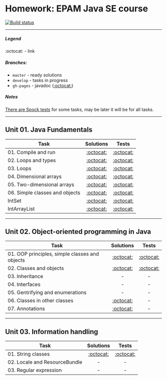 # Homework: EPAM Java SE course
[![Build status][travis-image]][travis-url]

---

##### Legend
:octocat: - link

##### Branches:
- `master` - ready solutions
- `develop` - tasks in progress
- `gh-pages` - javadoc ([:octocat:](https://leo-scream.github.io/java-se-course))

##### Notes
[There are Spock tests](src/test/groovy/com/github/leo_scream/java_se_course) for some tasks, may be later it will be for all tasks.

---

## Unit 01. Java Fundamentals
| Task | Solutions | Tests |
|------|:---------:|:-----:|
| 01. Compile and run | [:octocat:](unit_01/src/main/java/com/github/leo_scream/java_se_course/unit_01/task_01) | [:octocat:](unit_01/src/test/java/com/github/leo_scream/java_se_course/unit_01/task_01) |
| 02. Loops and types | [:octocat:](unit_01/src/main/java/com/github/leo_scream/java_se_course/unit_01/task_02) | [:octocat:](unit_01/src/test/java/com/github/leo_scream/java_se_course/unit_01/task_02) |
| 03. Loops | [:octocat:](unit_01/src/main/java/com/github/leo_scream/java_se_course/unit_01/task_03) | [:octocat:](unit_01/src/test/java/com/github/leo_scream/java_se_course/unit_01/task_03) |
| 04. Dimensional arrays | [:octocat:](unit_01/src/main/java/com/github/leo_scream/java_se_course/unit_01/task_04) | [:octocat:](unit_01/src/test/java/com/github/leo_scream/java_se_course/unit_01/task_04) |
| 05. Two-dimensional arrays | [:octocat:](unit_01/src/main/java/com/github/leo_scream/java_se_course/unit_01/task_05) | [:octocat:](unit_01/src/test/java/com/github/leo_scream/java_se_course/unit_01/task_05) |
| 06. Simple classes and objects | [:octocat:](unit_01/src/main/java/com/github/leo_scream/java_se_course/unit_01/task_06) | [:octocat:](unit_01/src/test/java/com/github/leo_scream/java_se_course/unit_01/task_06) |
| IntSet | [:octocat:](unit_01/src/main/java/com/github/leo_scream/java_se_course/unit_01/intset) | [:octocat:](unit_01/src/test/java/com/github/leo_scream/java_se_course/unit_01/intset)
| IntArrayList | [:octocat:](unit_01/src/main/java/com/github/leo_scream/java_se_course/unit_01/intarraylist) | [:octocat:](unit_01/src/test/java/com/github/leo_scream/java_se_course/unit_01/intarraylist) 

---

## Unit 02. Object-oriented programming in Java
| Task | Solutions | Tests |
|------|:---------:|:-----:|
| 01. OOP principles, simple classes and objects | [:octocat:](unit_02/src/main/java/com/github/leo_scream/java_se_course/unit_02/task_01) | [:octocat:](unit_02/src/test/groovy/com/github/leo_scream/java_se_course/unit_02/task_01) |
| 02. Classes and objects | [:octocat:](unit_02/src/main/java/com/github/leo_scream/java_se_course/unit_02/task_02) | [:octocat:](unit_02/src/test/groovy/com/github/leo_scream/java_se_course/unit_02/task_02) |
| 03. Inheritance | - | - |
| 04. Interfaces | - | - |
| 05. Gentrifying and enumerations | - | - |
| 06. Classes in other classes | [:octocat:](unit_02/src/main/java/com/github/leo_scream/java_se_course/unit_02/task_06) | - |
| 07. Annotations | [:octocat:](unit_02/src/main/java/com/github/leo_scream/java_se_course/unit_02/task_07) | - |

---

## Unit 03. Information handling
| Task | Solutions | Tests |
|------|:---------:|:-----:|
| 01. String classes| [:octocat:](unit_03/src/main/java/com/github/leo_scream/java_se_course/unit_03/task_01) | [:octocat:](unit_03/src/test/groovy/com/github/leo_scream/java_se_course/unit_03/task_01) |
| 02. Locale and ResourceBundle | - | - |
| 03. Regular expression | - | - |

[travis-image]: https://travis-ci.org/Leo-Scream/java-se-course.svg?branch=master
[travis-url]: https://travis-ci.org/Leo-Scream/java-se-course
